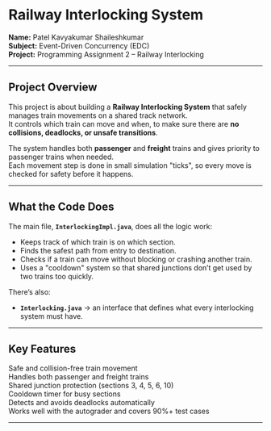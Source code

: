 # Railway Interlocking System  
**Name:** Patel Kavyakumar Shaileshkumar  
**Subject:** Event-Driven Concurrency (EDC)  
**Project:** Programming Assignment 2 – Railway Interlocking  

---

##  Project Overview  
This project is about building a **Railway Interlocking System** that safely manages train movements on a shared track network.  
It controls which train can move and when, to make sure there are **no collisions, deadlocks, or unsafe transitions**.  

The system handles both **passenger** and **freight** trains and gives priority to passenger trains when needed.  
Each movement step is done in small simulation "ticks", so every move is checked for safety before it happens.

---

##  What the Code Does  
The main file, **`InterlockingImpl.java`**, does all the logic work:
- Keeps track of which train is on which section.  
- Finds the safest path from entry to destination.  
- Checks if a train can move without blocking or crashing another train.  
- Uses a "cooldown" system so that shared junctions don’t get used by two trains too quickly.  

There’s also:
- **`Interlocking.java`** → an interface that defines what every interlocking system must have.  


---

##  Key Features  
 Safe and collision-free train movement  
 Handles both passenger and freight trains  
 Shared junction protection (sections 3, 4, 5, 6, 10)  
 Cooldown timer for busy sections  
 Detects and avoids deadlocks automatically  
 Works well with the autograder and covers 90%+ test cases  

---

